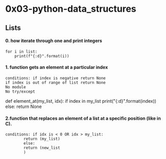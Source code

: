 # 0x03-python-data_structures
## Lists
#### 0. how iterate through one and print integers
	for i in list:
		print(f"{:d}".format(i))
####  1. function gets an element at a particular index
	conditions: if index is negative return None
	if index is out of range of list return None
	No module
	No try/except
def element_at(my_list, idx):
	if index in my_list
		print("{:d}".format(index))
	else:
		return None
#### 2.function that replaces an element of a list at a specific position (like in C).
	conditions: if idx is < 0 OR idx > my_list:
			return (my_list)
			else:
			return (new_list
			)
